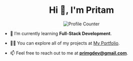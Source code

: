 <h1 align="center">Hi 👋, I'm Pritam</h1>

<div align="center">
  <img 
    src="https://profile-counter.glitch.me/PritamMaharjan86/count.svg?color=FFFFFF&background=000000" 
    alt="Profile Counter" 
  />
</div>

- 🌱 I’m currently learning **Full-Stack Development**.

- 👨‍💻 You can explore all of my projects at [My Portfolio](https://portfolio-pritammaharjan.vercel.app/).

- 📫 Feel free to reach out to me at **primgdev@gmail.com**.
